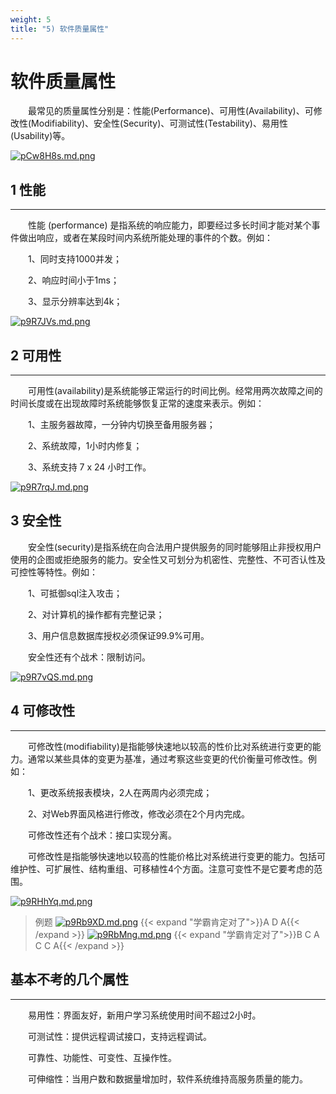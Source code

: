 ```yaml
---
weight: 5
title: "5) 软件质量属性"
---
```



# 软件质量属性

&emsp;&emsp;最常见的质量属性分别是：性能(Performance)、可用性(Availability)、可修改性(Modifiability)、安全性(Security)、可测试性(Testability)、易用性(Usability)等。

[![pCw8H8s.md.png](https://s1.ax1x.com/2023/06/29/pCw8H8s.md.png)](https://imgse.com/i/pCw8H8s)

## 1 性能

---

&emsp;&emsp;性能 (performance) 是指系统的响应能力，即要经过多长时间才能对某个事件做出响应，或者在某段时间内系统所能处理的事件的个数。例如：

&emsp;&emsp;1、同时支持1000并发；

&emsp;&emsp;2、响应时间小于1ms；

&emsp;&emsp;3、显示分辨率达到4k；

[![p9R7JVs.md.png](https://s1.ax1x.com/2023/05/17/p9R7JVs.md.png)](https://imgse.com/i/p9R7JVs)

## 2 可用性

---

&emsp;&emsp;可用性(availability)是系统能够正常运行的时间比例。经常用两次故障之间的时间长度或在出现故障时系统能够恢复正常的速度来表示。例如：

&emsp;&emsp;1、主服务器故障，一分钟内切换至备用服务器；

&emsp;&emsp;2、系统故障，1小时内修复；

&emsp;&emsp;3、系统支持 7 x 24 小时工作。

[![p9R7rqJ.md.png](https://s1.ax1x.com/2023/05/17/p9R7rqJ.md.png)](https://imgse.com/i/p9R7rqJ)

## 3 安全性

&emsp;&emsp;安全性(security)是指系统在向合法用户提供服务的同时能够阻止非授权用户使用的企图或拒绝服务的能力。安全性又可划分为机密性、完整性、不可否认性及可控性等特性。例如：

&emsp;&emsp;1、可抵御sql注入攻击；

&emsp;&emsp;2、对计算机的操作都有完整记录；

&emsp;&emsp;3、用户信息数据库授权必须保证99.9%可用。

&emsp;&emsp;安全性还有个战术：限制访问。

[![p9R7vQS.md.png](https://s1.ax1x.com/2023/05/17/p9R7vQS.md.png)](https://imgse.com/i/p9R7vQS)

## 4 可修改性

---

&emsp;&emsp;可修改性(modifiability)是指能够快速地以较高的性价比对系统进行变更的能力。通常以某些具体的变更为基准，通过考察这些变更的代价衡量可修改性。例如：

&emsp;&emsp;1、更改系统报表模块，2人在两周内必须完成；

&emsp;&emsp;2、对Web界面风格进行修改，修改必须在2个月内完成。

&emsp;&emsp;可修改性还有个战术：接口实现分离。

&emsp;&emsp;可修改性是指能够快速地以较高的性能价格比对系统进行变更的能力。包括可维护性、可扩展性、结构重组、可移植性4个方面。注意可变性不是它要考虑的范围。

[![p9RHhYq.md.png](https://s1.ax1x.com/2023/05/17/p9RHhYq.md.png)](https://imgse.com/i/p9RHhYq)

>例题
[![p9Rb9XD.md.png](https://s1.ax1x.com/2023/05/17/p9Rb9XD.md.png)](https://imgse.com/i/p9Rb9XD)
{{< expand "学霸肯定对了">}}A D A{{< /expand >}}
[![p9RbMng.md.png](https://s1.ax1x.com/2023/05/17/p9RbMng.md.png)](https://imgse.com/i/p9RbMng)
{{< expand "学霸肯定对了">}}B C A C C A{{< /expand >}}

## 基本不考的几个属性

---

&emsp;&emsp;易用性：界面友好，新用户学习系统使用时间不超过2小时。

&emsp;&emsp;可测试性：提供远程调试接口，支持远程调试。

&emsp;&emsp;可靠性、功能性、可变性、互操作性。

&emsp;&emsp;可伸缩性：当用户数和数据量增加时，软件系统维持高服务质量的能力。
